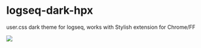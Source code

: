 # logseq-dark-hpx
user.css dark theme for logseq, works with Stylish extension for Chrome/FF

![](https://raw.githubusercontent.com/cannibalox/logseq-dark-hpx/master/logseq-dark-hpx.png)

